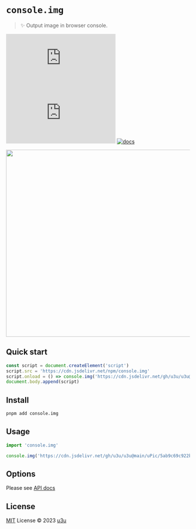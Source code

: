 # `console.img`

> ✨ Output image in browser console.

[![npm version](https://badgen.net/npm/v/console.img)](https://npm.im/console.img) [![npm downloads](https://badgen.net/npm/dm/console.img)](https://npm.im/console.img) [![docs](https://paka.dev/badges/v0/cute.svg)](https://paka.dev/npm/console.img)

<img src="https://cdn.jsdelivr.net/gh/u3u/u3u@main/uPic/console.img.gif" width="512">

## Quick start

```js
const script = document.createElement('script')
script.src = 'https://cdn.jsdelivr.net/npm/console.img'
script.onload = () => console.img('https://cdn.jsdelivr.net/gh/u3u/u3u@main/uPic/5ab9c69c922b0.gif')
document.body.append(script)
```

## Install

```sh
pnpm add console.img
```

## Usage

```js
import 'console.img'

console.img('https://cdn.jsdelivr.net/gh/u3u/u3u@main/uPic/5ab9c69c922b0.gif')
```

## Options

Please see [API docs](https://paka.dev/npm/console.img)

## License

[MIT](./LICENSE) License © 2023 [u3u](https://github.com/u3u)
